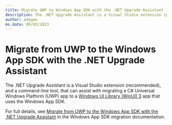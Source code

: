 ```yaml
---
title: Migrate UWP to Windows App SDK with the .NET Upgrade Assistant
description: The .NET Upgrade Assistant is a Visual Studio extension (preferred), and a command-line tool, that's designed to assist with upgrading apps to the latest version of .NET.
author: adegeo
ms.date: 09/02/2023
---
```


# Migrate from UWP to the Windows App SDK with the .NET Upgrade Assistant

The .NET Upgrade Assistant is a Visual Studio extension (recommended), and a command-line tool, that can assist with migrating a C# Universal Windows Platform (UWP) app to a [Windows UI Library (WinUI) 3](/windows/apps/winui/) app that uses the Windows App SDK.

For full details, see [Migrate from UWP to the Windows App SDK with the .NET Upgrade Assistant](/windows/apps/windows-app-sdk/migrate-to-windows-app-sdk/upgrade-assistant) in the Windows App SDK migration documentation.
